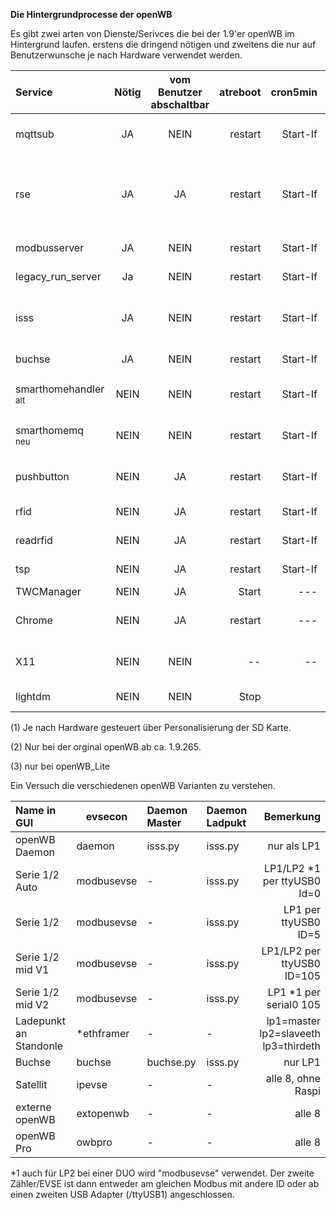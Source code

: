 **Die Hintergrundprocesse der openWB**

Es gibt zwei arten von Dienste/Serivces die bei der 1.9'er openWB im Hintergrund laufen.
erstens die dringend nötigen und zweitens die nur auf Benutzerwunsche je nach Hardware verwendet werden.


| Service | Nötig | vom Benutzer<br>abschaltbar  | atreboot | cron5min | Bemerkung |
|:------------------ |:---------------:|:----------------:|-------------------:|-------------------:|-------------------:|
| mqttsub | JA | NEIN | restart | Start-If | Empfängt MQTT Nachrichten |
| rse | JA | JA | restart | Start-If |  via openWB.conf<br>evtl. vom Netzbetreiber benötigt. Netzdientlich|
| modbusserver| JA | NEIN | restart | Start-If |KfW, Netzdientlich |
| legacy_run_server | Ja | NEIN | restart | Start-If | nicht bei openWB_Lite |
| isss| JA | NEIN| restart | Start-If | bei "nur Ladepunkt" (1) auch bei "Buchse" |
| buchse| JA | NEIN | restart | Start-If | im Normalmode |
| smarthomehandler<br><sub>alt</sub> | NEIN | NEIN | restart | Start-If | nur einer der beiden ist aktiv |
| smarthomemq<br><sub>neu</sub> | NEIN | NEIN | restart | Start-If | nur einer der beiden ist aktiv |
| pushbutton| NEIN| JA | restart | Start-If| Nur wenn Ladetaster vorhanden |
| rfid| NEIN| JA| restart | Start-If | je nach RFID Mode|
| readrfid| NEIN| JA| restart | Start-If | je nach RFID Mode |
| tsp| NEIN |JA | restart | Start-If | Versendet Events  (3)|
| TWCManager| NEIN| JA| Start | --- | 
| Chrome | NEIN| JA| restart | --- | nur wenn Display vorhanden |
| X11 | NEIN| NEIN | -- | -- | nur wenn Display vorhanden |
| lightdm | NEIN | NEIN | Stop | | Stop wenn kein Display |


(1) Je nach Hardware gesteuert über Personalisierung der SD Karte.

(2) Nur bei der orginal openWB ab ca. 1.9.265.

(3) nur bei openWB_Lite


Ein Versuch die verschiedenen openWB Varianten zu verstehen.

| Name in GUI| evsecon | Daemon Master | Daemon Ladpukt |Bemerkung |
|:-------------|------|:-----------|:-----------|-------------------:|
|openWB Daemon| daemon |isss.py|isss.py| nur als LP1 |
|Serie 1/2 Auto | modbusevse|-|isss.py| LP1/LP2 *1 per ttyUSB0 Id=0|
|Serie 1/2 | modbusevse|-|isss.py  | LP1 per ttyUSB0 ID=5|
|Serie 1/2 mid V1| modbusevse|-|isss.py  |LP1/LP2 per ttyUSB0 ID=105|
|Serie 1/2 mid V2| modbusevse|-|isss.py|LP1 *1 per serial0 105|
|Ladepunkt an Standonle|*ethframer|-|-|lp1=master lp2=slaveeth lp3=thirdeth|
|Buchse|buchse|buchse.py|isss.py | nur LP1 |
|Satellit|ipevse|-|-| alle 8, ohne Raspi|
|externe openWB|extopenwb|-|-|alle 8|
|openWB Pro|owbpro|-|-| alle 8|

*1 auch für LP2 bei einer DUO wird "modbusevse" verwendet. Der zweite Zähler/EVSE ist dann entweder am gleichen Modbus mit andere ID oder
ab einen zweiten USB Adapter (/ttyUSB1) angeschlossen.




